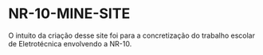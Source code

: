 # NR-10-MINE-SITE

O intuito da criação desse site foi para a concretização do trabalho escolar de Eletrotécnica envolvendo a NR-10.

